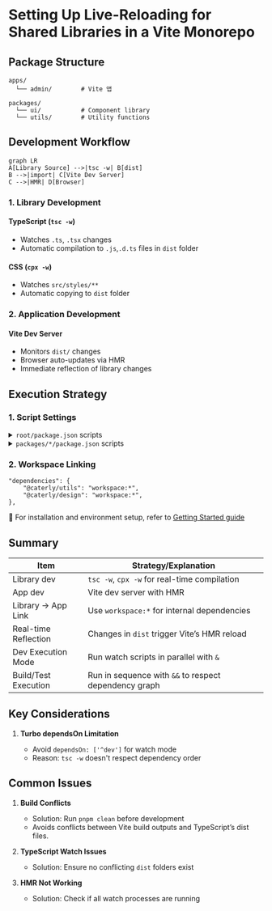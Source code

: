 # Setting Up Live-Reloading for Shared Libraries in a Vite Monorepo

## Package Structure

```
apps/
  └── admin/        # Vite 앱

packages/
  └── ui/           # Component library
  └── utils/        # Utility functions

```

## Development Workflow

```mermaid
graph LR
A[Library Source] -->|tsc -w| B[dist]
B -->|import| C[Vite Dev Server]
C -->|HMR| D[Browser]
```

### 1. Library Development

#### TypeScript (`tsc -w`)

- Watches `.ts`, `.tsx` changes
- Automatic compilation to `.js`,`.d.ts` files in `dist` folder

#### CSS (`cpx -w`)

- Watches `src/styles/**`
- Automatic copying to `dist` folder

### 2. Application Development

#### Vite Dev Server

- Monitors `dist/` changes
- Browser auto-updates via HMR
- Immediate reflection of library changes

## Execution Strategy

### 1. Script Settings

<details> <summary><code>root/package.json</code> scripts</summary>

```
"tsc:build": "pnpm --filter=@caterly/utils run build && pnpm --filter=@caterly/design run tsc:build"
"predev": "pnpm --filter=@caterly/utils run dev & pnpm --filter=@caterly/design run dev"
"dev:admin": "pnpm run predev & pnpm --filter=admin run dev"
```

- `&` runs multiple commands in parallel, without waiting for the previous one to finish.
- `&&` runs the next command only if the previous one completes successfully.
</details>

<details> <summary><code>packages/*/package.json</code> scripts</summary>

```
"copy:css": "cpx \"src/styles/**/\*\" dist/styles"
"copy:css:watch": "cpx -w \"src/styles/**/\*\" dist/styles"
"tsc:build": "tsc -p tsconfig.json & pnpm run copy:css"
"dev": "tsc -w & pnpm run copy:css:watch"
```

</details>

### 2. Workspace Linking

```
"dependencies": {
	"@caterly/utils": "workspace:*",
	"@caterly/design": "workspace:*",
},
```

📄 For installation and environment setup, refer to [Getting Started guide](https://github.com/jiaah/Caterly?tab=readme-ov-file#-getting-started)

## Summary

| Item                 | Strategy/Explanation                                  |
| -------------------- | ----------------------------------------------------- |
| Library dev          | `tsc -w`, `cpx -w` for real-time compilation          |
| App dev              | Vite dev server with HMR                              |
| Library → App Link   | Use `workspace:*` for internal dependencies           |
| Real-time Reflection | Changes in `dist` trigger Vite’s HMR reload           |
| Dev Execution Mode   | Run watch scripts in parallel with `&`                |
| Build/Test Execution | Run in sequence with `&&` to respect dependency graph |

## Key Considerations

1. **Turbo dependsOn Limitation**

   - Avoid `dependsOn: ['^dev']` for watch mode
   - Reason: `tsc -w` doesn't respect dependency order

## Common Issues

1. **Build Conflicts**

   - Solution: Run `pnpm clean` before development
   - Avoids conflicts between Vite build outputs and TypeScript’s dist files.

2. **TypeScript Watch Issues**

   - Solution: Ensure no conflicting `dist` folders exist

3. **HMR Not Working**

   - Solution: Check if all watch processes are running
